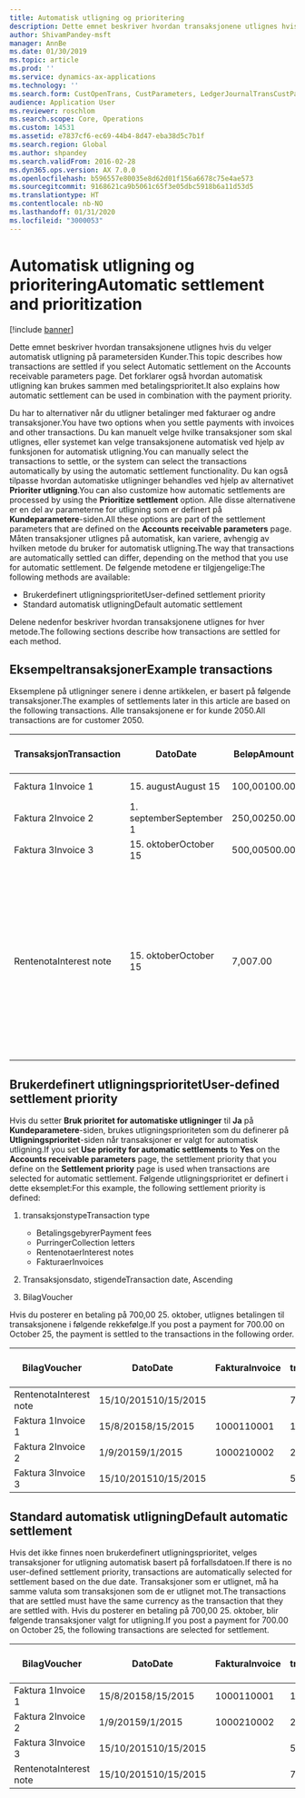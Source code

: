 ```yaml
---
title: Automatisk utligning og prioritering
description: Dette emnet beskriver hvordan transaksjonene utlignes hvis du velger automatisk utligning på parametersiden Kunder. Det forklarer også hvordan automatisk utligning kan brukes sammen med betalingsprioritet.
author: ShivamPandey-msft
manager: AnnBe
ms.date: 01/30/2019
ms.topic: article
ms.prod: ''
ms.service: dynamics-ax-applications
ms.technology: ''
ms.search.form: CustOpenTrans, CustParameters, LedgerJournalTransCustPaym
audience: Application User
ms.reviewer: roschlom
ms.search.scope: Core, Operations
ms.custom: 14531
ms.assetid: e7837cf6-ec69-44b4-8d47-eba38d5c7b1f
ms.search.region: Global
ms.author: shpandey
ms.search.validFrom: 2016-02-28
ms.dyn365.ops.version: AX 7.0.0
ms.openlocfilehash: b596557e80035e8d62d01f156a6678c75e4ae573
ms.sourcegitcommit: 9168621ca9b5061c65f3e05dbc5918b6a11d53d5
ms.translationtype: HT
ms.contentlocale: nb-NO
ms.lasthandoff: 01/31/2020
ms.locfileid: "3000053"
---
```

# <a name="automatic-settlement-and-prioritization"></a><span data-ttu-id="bfc78-104">Automatisk utligning og prioritering</span><span class="sxs-lookup"><span data-stu-id="bfc78-104">Automatic settlement and prioritization</span></span>

[!include [banner](../includes/banner.md)]

<span data-ttu-id="bfc78-105">Dette emnet beskriver hvordan transaksjonene utlignes hvis du velger automatisk utligning på parametersiden Kunder.</span><span class="sxs-lookup"><span data-stu-id="bfc78-105">This topic describes how transactions are settled if you select Automatic settlement on the Accounts receivable parameters page.</span></span> <span data-ttu-id="bfc78-106">Det forklarer også hvordan automatisk utligning kan brukes sammen med betalingsprioritet.</span><span class="sxs-lookup"><span data-stu-id="bfc78-106">It also explains how automatic settlement can be used in combination with the payment priority.</span></span>

<span data-ttu-id="bfc78-107">Du har to alternativer når du utligner betalinger med fakturaer og andre transaksjoner.</span><span class="sxs-lookup"><span data-stu-id="bfc78-107">You have two options when you settle payments with invoices and other transactions.</span></span> <span data-ttu-id="bfc78-108">Du kan manuelt velge hvilke transaksjoner som skal utlignes, eller systemet kan velge transaksjonene automatisk ved hjelp av funksjonen for automatisk utligning.</span><span class="sxs-lookup"><span data-stu-id="bfc78-108">You can manually select the transactions to settle, or the system can select the transactions automatically by using the automatic settlement functionality.</span></span> <span data-ttu-id="bfc78-109">Du kan også tilpasse hvordan automatiske utligninger behandles ved hjelp av alternativet **Prioriter utligning**.</span><span class="sxs-lookup"><span data-stu-id="bfc78-109">You can also customize how automatic settlements are processed by using the **Prioritize settlement** option.</span></span> <span data-ttu-id="bfc78-110">Alle disse alternativene er en del av parameterne for utligning som er definert på **Kundeparametere**-siden.</span><span class="sxs-lookup"><span data-stu-id="bfc78-110">All these options are part of the settlement parameters that are defined on the **Accounts receivable parameters** page.</span></span> <span data-ttu-id="bfc78-111">Måten transaksjoner utlignes på automatisk, kan variere, avhengig av hvilken metode du bruker for automatisk utligning.</span><span class="sxs-lookup"><span data-stu-id="bfc78-111">The way that transactions are automatically settled can differ, depending on the method that you use for automatic settlement.</span></span> <span data-ttu-id="bfc78-112">De følgende metodene er tilgjengelige:</span><span class="sxs-lookup"><span data-stu-id="bfc78-112">The following methods are available:</span></span>

-   <span data-ttu-id="bfc78-113">Brukerdefinert utligningsprioritet</span><span class="sxs-lookup"><span data-stu-id="bfc78-113">User-defined settlement priority</span></span>
-   <span data-ttu-id="bfc78-114">Standard automatisk utligning</span><span class="sxs-lookup"><span data-stu-id="bfc78-114">Default automatic settlement</span></span>

<span data-ttu-id="bfc78-115">Delene nedenfor beskriver hvordan transaksjonene utlignes for hver metode.</span><span class="sxs-lookup"><span data-stu-id="bfc78-115">The following sections describe how transactions are settled for each method.</span></span>

## <a name="example-transactions"></a><span data-ttu-id="bfc78-116">Eksempeltransaksjoner</span><span class="sxs-lookup"><span data-stu-id="bfc78-116">Example transactions</span></span>
<span data-ttu-id="bfc78-117">Eksemplene på utligninger senere i denne artikkelen, er basert på følgende transaksjoner.</span><span class="sxs-lookup"><span data-stu-id="bfc78-117">The examples of settlements later in this article are based on the following transactions.</span></span> <span data-ttu-id="bfc78-118">Alle transaksjonene er for kunde 2050.</span><span class="sxs-lookup"><span data-stu-id="bfc78-118">All transactions are for customer 2050.</span></span>

| <span data-ttu-id="bfc78-119">Transaksjon</span><span class="sxs-lookup"><span data-stu-id="bfc78-119">Transaction</span></span>   | <span data-ttu-id="bfc78-120">Dato</span><span class="sxs-lookup"><span data-stu-id="bfc78-120">Date</span></span>        | <span data-ttu-id="bfc78-121">Beløp</span><span class="sxs-lookup"><span data-stu-id="bfc78-121">Amount</span></span> | <span data-ttu-id="bfc78-122">Betingelser for kontantrabatt</span><span class="sxs-lookup"><span data-stu-id="bfc78-122">Cash discount terms</span></span> | <span data-ttu-id="bfc78-123">Kontantrabattdato</span><span class="sxs-lookup"><span data-stu-id="bfc78-123">Cash discount date</span></span> | <span data-ttu-id="bfc78-124">Kommentarer</span><span class="sxs-lookup"><span data-stu-id="bfc78-124">Comments</span></span>                                                                                                                                                                                      |
|---------------|-------------|--------|---------------------|--------------------|-----------------------------------------------------------------------------------------------------------------------------------------------------------------------------------------------|
| <span data-ttu-id="bfc78-125">Faktura 1</span><span class="sxs-lookup"><span data-stu-id="bfc78-125">Invoice 1</span></span>     | <span data-ttu-id="bfc78-126">15. august</span><span class="sxs-lookup"><span data-stu-id="bfc78-126">August 15</span></span>   | <span data-ttu-id="bfc78-127">100,00</span><span class="sxs-lookup"><span data-stu-id="bfc78-127">100.00</span></span> | <span data-ttu-id="bfc78-128">2%14, netto 30</span><span class="sxs-lookup"><span data-stu-id="bfc78-128">2%14, Net 30</span></span>        | <span data-ttu-id="bfc78-129">29. august</span><span class="sxs-lookup"><span data-stu-id="bfc78-129">August 29</span></span>          |                                                                                                                                                                                               |
| <span data-ttu-id="bfc78-130">Faktura 2</span><span class="sxs-lookup"><span data-stu-id="bfc78-130">Invoice 2</span></span>     | <span data-ttu-id="bfc78-131">1. september</span><span class="sxs-lookup"><span data-stu-id="bfc78-131">September 1</span></span> | <span data-ttu-id="bfc78-132">250,00</span><span class="sxs-lookup"><span data-stu-id="bfc78-132">250.00</span></span> | <span data-ttu-id="bfc78-133">2%14, netto 30</span><span class="sxs-lookup"><span data-stu-id="bfc78-133">2%14, Net 30</span></span>        | <span data-ttu-id="bfc78-134">15. september</span><span class="sxs-lookup"><span data-stu-id="bfc78-134">September 15</span></span>       |                                                                                                                                                                                               |
| <span data-ttu-id="bfc78-135">Faktura 3</span><span class="sxs-lookup"><span data-stu-id="bfc78-135">Invoice 3</span></span>     | <span data-ttu-id="bfc78-136">15. oktober</span><span class="sxs-lookup"><span data-stu-id="bfc78-136">October 15</span></span>  | <span data-ttu-id="bfc78-137">500,00</span><span class="sxs-lookup"><span data-stu-id="bfc78-137">500.00</span></span> | <span data-ttu-id="bfc78-138">2 % 14/netto 30</span><span class="sxs-lookup"><span data-stu-id="bfc78-138">2% 14/Net 30</span></span>        | <span data-ttu-id="bfc78-139">29. oktober</span><span class="sxs-lookup"><span data-stu-id="bfc78-139">October 29</span></span>         |                                                                                                                                                                                               |
| <span data-ttu-id="bfc78-140">Rentenota</span><span class="sxs-lookup"><span data-stu-id="bfc78-140">Interest note</span></span> | <span data-ttu-id="bfc78-141">15. oktober</span><span class="sxs-lookup"><span data-stu-id="bfc78-141">October 15</span></span>  | <span data-ttu-id="bfc78-142">7,00</span><span class="sxs-lookup"><span data-stu-id="bfc78-142">7.00</span></span>   |                     |                    | <span data-ttu-id="bfc78-143">Denne rentenotaen er for faktura 1 og faktura 2.</span><span class="sxs-lookup"><span data-stu-id="bfc78-143">This interest note is for invoice 1 and invoice 2.</span></span> <span data-ttu-id="bfc78-144">Beløpet beregnes som 2 prosent rente på beløp som er 30 eller flere dager over fristen.</span><span class="sxs-lookup"><span data-stu-id="bfc78-144">The amount is calculated as 2-percent interest on amounts that are 30 or more days past due.</span></span> <span data-ttu-id="bfc78-145">Eksempel: 0,02 × (100,00 + 250,00) = 7,00.</span><span class="sxs-lookup"><span data-stu-id="bfc78-145">For example, 0.02 × (100.00 + 250.00) = 7.00.</span></span> |

## <a name="user-defined-settlement-priority"></a><span data-ttu-id="bfc78-146">Brukerdefinert utligningsprioritet</span><span class="sxs-lookup"><span data-stu-id="bfc78-146">User-defined settlement priority</span></span>
<span data-ttu-id="bfc78-147">Hvis du setter **Bruk prioritet for automatiske utligninger** til **Ja** på **Kundeparametere**-siden, brukes utligningsprioriteten som du definerer på **Utligningsprioritet**-siden når transaksjoner er valgt for automatisk utligning.</span><span class="sxs-lookup"><span data-stu-id="bfc78-147">If you set **Use priority for automatic settlements** to **Yes** on the **Accounts receivable parameters** page, the settlement priority that you define on the **Settlement priority** page is used when transactions are selected for automatic settlement.</span></span> <span data-ttu-id="bfc78-148">Følgende utligningsprioritet er definert i dette eksemplet:</span><span class="sxs-lookup"><span data-stu-id="bfc78-148">For this example, the following settlement priority is defined:</span></span>

1.  <span data-ttu-id="bfc78-149">transaksjonstype</span><span class="sxs-lookup"><span data-stu-id="bfc78-149">Transaction type</span></span>
    -   <span data-ttu-id="bfc78-150">Betalingsgebyrer</span><span class="sxs-lookup"><span data-stu-id="bfc78-150">Payment fees</span></span>
    -   <span data-ttu-id="bfc78-151">Purringer</span><span class="sxs-lookup"><span data-stu-id="bfc78-151">Collection letters</span></span>
    -   <span data-ttu-id="bfc78-152">Rentenotaer</span><span class="sxs-lookup"><span data-stu-id="bfc78-152">Interest notes</span></span>
    -   <span data-ttu-id="bfc78-153">Fakturaer</span><span class="sxs-lookup"><span data-stu-id="bfc78-153">Invoices</span></span>

2.  <span data-ttu-id="bfc78-154">Transaksjonsdato, stigende</span><span class="sxs-lookup"><span data-stu-id="bfc78-154">Transaction date, Ascending</span></span>
3.  <span data-ttu-id="bfc78-155">Bilag</span><span class="sxs-lookup"><span data-stu-id="bfc78-155">Voucher</span></span>

<span data-ttu-id="bfc78-156">Hvis du posterer en betaling på 700,00 25. oktober, utlignes betalingen til transaksjonene i følgende rekkefølge.</span><span class="sxs-lookup"><span data-stu-id="bfc78-156">If you post a payment for 700.00 on October 25, the payment is settled to the transactions in the following order.</span></span>

| <span data-ttu-id="bfc78-157">Bilag</span><span class="sxs-lookup"><span data-stu-id="bfc78-157">Voucher</span></span>       | <span data-ttu-id="bfc78-158">Dato</span><span class="sxs-lookup"><span data-stu-id="bfc78-158">Date</span></span>       | <span data-ttu-id="bfc78-159">Faktura</span><span class="sxs-lookup"><span data-stu-id="bfc78-159">Invoice</span></span> | <span data-ttu-id="bfc78-160">Beløp i transaksjonsvaluta</span><span class="sxs-lookup"><span data-stu-id="bfc78-160">Amount in transaction currency</span></span> | <span data-ttu-id="bfc78-161">Beløp som skal utlignes</span><span class="sxs-lookup"><span data-stu-id="bfc78-161">Amount to settle</span></span> | <span data-ttu-id="bfc78-162">Saldo</span><span class="sxs-lookup"><span data-stu-id="bfc78-162">Balance</span></span> | <span data-ttu-id="bfc78-163">Valuta</span><span class="sxs-lookup"><span data-stu-id="bfc78-163">Currency</span></span> |
|---------------|------------|---------|--------------------------------|------------------|---------|----------|
| <span data-ttu-id="bfc78-164">Rentenota</span><span class="sxs-lookup"><span data-stu-id="bfc78-164">Interest note</span></span> | <span data-ttu-id="bfc78-165">15/10/2015</span><span class="sxs-lookup"><span data-stu-id="bfc78-165">10/15/2015</span></span> |         | <span data-ttu-id="bfc78-166">7,00</span><span class="sxs-lookup"><span data-stu-id="bfc78-166">7.00</span></span>                           | <span data-ttu-id="bfc78-167">7,00</span><span class="sxs-lookup"><span data-stu-id="bfc78-167">7.00</span></span>             | <span data-ttu-id="bfc78-168">0,00</span><span class="sxs-lookup"><span data-stu-id="bfc78-168">0.00</span></span>    | <span data-ttu-id="bfc78-169">USD</span><span class="sxs-lookup"><span data-stu-id="bfc78-169">USD</span></span>      |
| <span data-ttu-id="bfc78-170">Faktura 1</span><span class="sxs-lookup"><span data-stu-id="bfc78-170">Invoice 1</span></span>     | <span data-ttu-id="bfc78-171">15/8/2015</span><span class="sxs-lookup"><span data-stu-id="bfc78-171">8/15/2015</span></span>  | <span data-ttu-id="bfc78-172">10001</span><span class="sxs-lookup"><span data-stu-id="bfc78-172">10001</span></span>   | <span data-ttu-id="bfc78-173">100,00</span><span class="sxs-lookup"><span data-stu-id="bfc78-173">100.00</span></span>                         | <span data-ttu-id="bfc78-174">100,00</span><span class="sxs-lookup"><span data-stu-id="bfc78-174">100.00</span></span>           | <span data-ttu-id="bfc78-175">0,00</span><span class="sxs-lookup"><span data-stu-id="bfc78-175">0.00</span></span>    | <span data-ttu-id="bfc78-176">USD</span><span class="sxs-lookup"><span data-stu-id="bfc78-176">USD</span></span>      |
| <span data-ttu-id="bfc78-177">Faktura 2</span><span class="sxs-lookup"><span data-stu-id="bfc78-177">Invoice 2</span></span>     | <span data-ttu-id="bfc78-178">1/9/2015</span><span class="sxs-lookup"><span data-stu-id="bfc78-178">9/1/2015</span></span>   | <span data-ttu-id="bfc78-179">10002</span><span class="sxs-lookup"><span data-stu-id="bfc78-179">10002</span></span>   | <span data-ttu-id="bfc78-180">250,00</span><span class="sxs-lookup"><span data-stu-id="bfc78-180">250.00</span></span>                         | <span data-ttu-id="bfc78-181">250,00</span><span class="sxs-lookup"><span data-stu-id="bfc78-181">250.00</span></span>           | <span data-ttu-id="bfc78-182">0,00</span><span class="sxs-lookup"><span data-stu-id="bfc78-182">0.00</span></span>    | <span data-ttu-id="bfc78-183">USD</span><span class="sxs-lookup"><span data-stu-id="bfc78-183">USD</span></span>      |
| <span data-ttu-id="bfc78-184">Faktura 3</span><span class="sxs-lookup"><span data-stu-id="bfc78-184">Invoice 3</span></span>     | <span data-ttu-id="bfc78-185">15/10/2015</span><span class="sxs-lookup"><span data-stu-id="bfc78-185">10/15/2015</span></span> |         | <span data-ttu-id="bfc78-186">500,00</span><span class="sxs-lookup"><span data-stu-id="bfc78-186">500.00</span></span>                         | <span data-ttu-id="bfc78-187">343.00</span><span class="sxs-lookup"><span data-stu-id="bfc78-187">343.00</span></span>           | <span data-ttu-id="bfc78-188">157.00</span><span class="sxs-lookup"><span data-stu-id="bfc78-188">157.00</span></span>  | <span data-ttu-id="bfc78-189">USD</span><span class="sxs-lookup"><span data-stu-id="bfc78-189">USD</span></span>      |

## <a name="default-automatic-settlement"></a><span data-ttu-id="bfc78-190">Standard automatisk utligning</span><span class="sxs-lookup"><span data-stu-id="bfc78-190">Default automatic settlement</span></span>
<span data-ttu-id="bfc78-191">Hvis det ikke finnes noen brukerdefinert utligningsprioritet, velges transaksjoner for utligning automatisk basert på forfallsdatoen.</span><span class="sxs-lookup"><span data-stu-id="bfc78-191">If there is no user-defined settlement priority, transactions are automatically selected for settlement based on the due date.</span></span> <span data-ttu-id="bfc78-192">Transaksjoner som er utlignet, må ha samme valuta som transaksjonen som de er utlignet mot.</span><span class="sxs-lookup"><span data-stu-id="bfc78-192">The transactions that are settled must have the same currency as the transaction that they are settled with.</span></span> <span data-ttu-id="bfc78-193">Hvis du posterer en betaling på 700,00 25. oktober, blir følgende transaksjoner valgt for utligning.</span><span class="sxs-lookup"><span data-stu-id="bfc78-193">If you post a payment for 700.00 on October 25, the following transactions are selected for settlement.</span></span>

| <span data-ttu-id="bfc78-194">Bilag</span><span class="sxs-lookup"><span data-stu-id="bfc78-194">Voucher</span></span>       | <span data-ttu-id="bfc78-195">Dato</span><span class="sxs-lookup"><span data-stu-id="bfc78-195">Date</span></span>       | <span data-ttu-id="bfc78-196">Faktura</span><span class="sxs-lookup"><span data-stu-id="bfc78-196">Invoice</span></span> | <span data-ttu-id="bfc78-197">Beløp i transaksjonsvaluta</span><span class="sxs-lookup"><span data-stu-id="bfc78-197">Amount in transaction currency</span></span> | <span data-ttu-id="bfc78-198">Beløp som skal utlignes</span><span class="sxs-lookup"><span data-stu-id="bfc78-198">Amount to settle</span></span> | <span data-ttu-id="bfc78-199">Saldo</span><span class="sxs-lookup"><span data-stu-id="bfc78-199">Balance</span></span> | <span data-ttu-id="bfc78-200">Valuta</span><span class="sxs-lookup"><span data-stu-id="bfc78-200">Currency</span></span> |
|---------------|------------|---------|--------------------------------|------------------|---------|----------|
| <span data-ttu-id="bfc78-201">Faktura 1</span><span class="sxs-lookup"><span data-stu-id="bfc78-201">Invoice 1</span></span>     | <span data-ttu-id="bfc78-202">15/8/2015</span><span class="sxs-lookup"><span data-stu-id="bfc78-202">8/15/2015</span></span>  | <span data-ttu-id="bfc78-203">10001</span><span class="sxs-lookup"><span data-stu-id="bfc78-203">10001</span></span>   | <span data-ttu-id="bfc78-204">100,00</span><span class="sxs-lookup"><span data-stu-id="bfc78-204">100.00</span></span>                         | <span data-ttu-id="bfc78-205">100,00</span><span class="sxs-lookup"><span data-stu-id="bfc78-205">100.00</span></span>           | <span data-ttu-id="bfc78-206">0,00</span><span class="sxs-lookup"><span data-stu-id="bfc78-206">0.00</span></span>    | <span data-ttu-id="bfc78-207">USD</span><span class="sxs-lookup"><span data-stu-id="bfc78-207">USD</span></span>      |
| <span data-ttu-id="bfc78-208">Faktura 2</span><span class="sxs-lookup"><span data-stu-id="bfc78-208">Invoice 2</span></span>     | <span data-ttu-id="bfc78-209">1/9/2015</span><span class="sxs-lookup"><span data-stu-id="bfc78-209">9/1/2015</span></span>   | <span data-ttu-id="bfc78-210">10002</span><span class="sxs-lookup"><span data-stu-id="bfc78-210">10002</span></span>   | <span data-ttu-id="bfc78-211">250,00</span><span class="sxs-lookup"><span data-stu-id="bfc78-211">250.00</span></span>                         | <span data-ttu-id="bfc78-212">250,00</span><span class="sxs-lookup"><span data-stu-id="bfc78-212">250.00</span></span>           | <span data-ttu-id="bfc78-213">0,00</span><span class="sxs-lookup"><span data-stu-id="bfc78-213">0.00</span></span>    | <span data-ttu-id="bfc78-214">USD</span><span class="sxs-lookup"><span data-stu-id="bfc78-214">USD</span></span>      |
| <span data-ttu-id="bfc78-215">Faktura 3</span><span class="sxs-lookup"><span data-stu-id="bfc78-215">Invoice 3</span></span>     | <span data-ttu-id="bfc78-216">15/10/2015</span><span class="sxs-lookup"><span data-stu-id="bfc78-216">10/15/2015</span></span> |         | <span data-ttu-id="bfc78-217">500.00</span><span class="sxs-lookup"><span data-stu-id="bfc78-217">500.00</span></span>                         | <span data-ttu-id="bfc78-218">350.00</span><span class="sxs-lookup"><span data-stu-id="bfc78-218">350.00</span></span>           | <span data-ttu-id="bfc78-219">150.00</span><span class="sxs-lookup"><span data-stu-id="bfc78-219">150.00</span></span>  | <span data-ttu-id="bfc78-220">USD</span><span class="sxs-lookup"><span data-stu-id="bfc78-220">USD</span></span>      |
| <span data-ttu-id="bfc78-221">Rentenota</span><span class="sxs-lookup"><span data-stu-id="bfc78-221">Interest note</span></span> | <span data-ttu-id="bfc78-222">15/10/2015</span><span class="sxs-lookup"><span data-stu-id="bfc78-222">10/15/2015</span></span> |         | <span data-ttu-id="bfc78-223">7.00</span><span class="sxs-lookup"><span data-stu-id="bfc78-223">7.00</span></span>                           | <span data-ttu-id="bfc78-224">0.00</span><span class="sxs-lookup"><span data-stu-id="bfc78-224">0.00</span></span>             | <span data-ttu-id="bfc78-225">7.00</span><span class="sxs-lookup"><span data-stu-id="bfc78-225">7.00</span></span>    | <span data-ttu-id="bfc78-226">USD</span><span class="sxs-lookup"><span data-stu-id="bfc78-226">USD</span></span>      |





